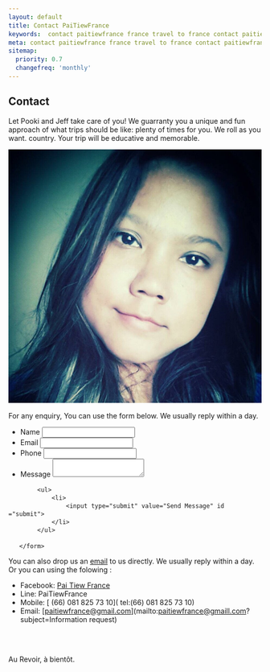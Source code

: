 ```yaml
---
layout: default
title: Contact PaiTiewFrance
keywords:  contact paitiewfrance france travel to france contact paitiewfrance trip to france trip to burgundy trip to provence trip to aveyron email paitiewfrance
meta: contact paitiewfrance france travel to france contact paitiewfrance trip to france trip to burgundy trip to provence trip to aveyron email paitiewfrance
sitemap:
  priority: 0.7
  changefreq: 'monthly'
---
```


## Contact
Let Pooki and Jeff take care of you! We guarranty you a unique and fun approach of what trips should be like: plenty of times for you. We roll as you want. country. Your trip will be educative and memorable.

![Pooki](/img/pooki2.jpg "Pooki")


For any enquiry,  You can use the form below. We usually reply within a day. 

<div class="form-container">
       <form method ="post" action="http://formspree.io/paitiewfrance@gmail.com">
           <ul class="contact">
              <li>
                    <label for="name">Name</label>
                    <input type="name" iid="name" name ="name">
               </li>
               <li>
                   <label for="email">Email</label>
                   <input type="email" name="_replyto" id="email">
               </li>
               <li>
                   <label for="phone">Phone</label>
                   <input type="number" name="phone" id="phone">
               </li>
               <li>
                   <label for="message">Message</label>
                   <textarea name="message" id="message"></textarea>
               </li>
            </ul>

            <ul>
                <li>
                    <input type="submit" value="Send Message" id ="submit">
                </li>
            </ul>

       </form>
</div>



You can also drop us an [email](mailto:paitiewfrance@hotmail.com) to us directly. We usually reply within a day.  Or you can using the folowing :

- Facebook:  <span>[Pai Tiew France](https://www.facebook.com/paitiewfrance)</span>
- Line: PaiTiewFrance
- Mobile: <span>[ (66) 081 825 73 10]( tel:(66) 081 825 73 10)</span> 
- Email: <span>[paitiewfrance@gmail.com](mailto:paitiewfrance@gmaill.com?subject=Information request)</span>
<br>
<br>






Au Revoir, à bientôt.


